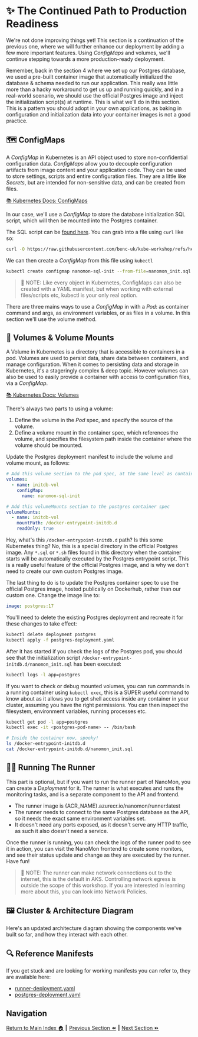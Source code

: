 # ✨ The Continued Path to Production Readiness

We're not done improving things yet! This section is a continuation of the previous one, where we will further enhance our deployment by adding a few more important features. Using _ConfigMaps_ and volumes, we'll continue stepping towards a more production-ready deployment.

Remember, back in the section 4 where we set up our Postgres database, we used a pre-built container image that automatically initialized the database & schema needed to run our application. This really was little more than a hacky workaround to get us up and running quickly, and in a real-world scenario, we should use the official Postgres image and inject the initialization script(s) at runtime. This is what we'll do in this section. This is a pattern you should adopt in your own applications, as baking in configuration and initialization data into your container images is not a good practice.

## 🗺️ ConfigMaps

A _ConfigMap_ in Kubernetes is an API object used to store non-confidential configuration data. _ConfigMaps_ allow you to decouple configuration artifacts from image content and your application code. They can be used to store settings, scripts and entire configuration files. They are a little like _Secrets_, but are intended for non-sensitive data, and can be created from files.

[📚 Kubernetes Docs: ConfigMaps](https://kubernetes.io/docs/concepts/configuration/configmap/)

In our case, we'll use a _ConfigMap_ to store the database initialization SQL script, which will then be mounted into the Postgres container.

The SQL script can be [found here](https://raw.githubusercontent.com/benc-uk/kube-workshop/refs/heads/main/08-more-improvements/nanomon_init.sql). You can grab into a file using `curl` like so:

```bash
curl -O https://raw.githubusercontent.com/benc-uk/kube-workshop/refs/heads/main/08-more-improvements/nanomon_init.sql
```

We can then create a _ConfigMap_ from this file using `kubectl`

```bash
kubectl create configmap nanomon-sql-init --from-file=nanomon_init.sql
```

> 📝 NOTE: Like every object in Kubernetes, ConfigMaps can also be created with a YAML manifest, but when working with external files/scripts etc, kubectl is your only real option.

There are three mains ways to use a _ConfigMap_ in with a _Pod_: as container command and args, as environment variables, or as files in a volume. In this section we'll use the volume method.

## 💾 Volumes & Volume Mounts

A Volume in Kubernetes is a directory that is accessible to containers in a pod. Volumes are used to persist data, share data between containers, and manage configuration. When it comes to persisting data and storage in Kubernetes, it's a stageringly complex & deep topic. However volumes can also be used to easily provide a container with access to configuration files, via a _ConfigMap_.

[📚 Kubernetes Docs: Volumes](https://kubernetes.io/docs/concepts/storage/volumes/)

There's always two parts to using a volume:

1. Define the volume in the _Pod_ spec, and specify the source of the volume.
2. Define a volume mount in the container spec, which references the volume, and specifies the filesystem path inside the container where the volume should be mounted.

Update the Postgres deployment manifest to include the volume and volume mount, as follows:

```yaml
# Add this volume section to the pod spec, at the same level as containers
volumes:
  - name: initdb-vol
    configMap:
      name: nanomon-sql-init
```

```yaml
# Add this volumeMounts section to the postgres container spec
volumeMounts:
  - name: initdb-vol
    mountPath: /docker-entrypoint-initdb.d
    readOnly: true
```

Hey, what's this `/docker-entrypoint-initdb.d` path? Is this some Kubernetes thing? No, this is a special directory in the official Postgres image. Any `*.sql` or `*.sh` files found in this directory when the container starts will be automatically executed by the Postgres entrypoint script. This is a really useful feature of the official Postgres image, and is why we don't need to create our own custom Postgres image.

The last thing to do is to update the Postgres container spec to use the official Postgres image, hosted publically on Dockerhub, rather than our custom one. Change the image line to:

```yaml
image: postgres:17
```

You'll need to delete the existing Postgres deployment and recreate it for these changes to take effect:

```bash
kubectl delete deployment postgres
kubectl apply -f postgres-deployment.yaml
```

After it has started if you check the logs of the Postgres pod, you should see that the initialization script `/docker-entrypoint-initdb.d/nanomon_init.sql` has been executed:

```bash
kubectl logs -l app=postgres
```

If you want to check or debug mounted volumes, you can run commands in a running container using `kubectl exec`, this is a SUPER useful command to know about as it allows you to get shell access inside any container in your cluster, assuming you have the right permissions. You can then inspect the filesystem, environment variables, running processes etc.

```bash
kubectl get pod -l app=postgres
kubectl exec -it <postgres-pod-name> -- /bin/bash

# Inside the container now, spooky!
ls /docker-entrypoint-initdb.d
cat /docker-entrypoint-initdb.d/nanomon_init.sql
```

## 🏃‍♂️ Running The Runner

This part is optional, but if you want to run the runner part of NanoMon, you can create a _Deployment_ for it. The runner is what executes and runs the monitoring tasks, and is a separate component to the API and frontend.

- The runner image is {ACR_NAME}.azurecr.io/nanomon/runner:latest
- The runner needs to connect to the same Postgres database as the API, so it needs the exact same environment variables set.
- It doesn't need any ports exposed, as it doesn't serve any HTTP traffic, as such it also doesn't need a service.

Once the runner is running, you can check the logs of the runner pod to see it in action, you can visit the NanoMon frontend to create some monitors, and see their status update and change as they are executed by the runner. Have fun!

> 📝 NOTE: The runner can make network connections out to the internet, this is the default in AKS. Controlling network egress is outside the scope of this workshop. If you are interested in learning more about this, you can look into Network Policies.

## 🖼️ Cluster & Architecture Diagram

Here's an updated architecture diagram showing the components we've built so far, and how they interact with each other.

## 🔍 Reference Manifests

If you get stuck and are looking for working manifests you can refer to, they are available here:

- [runner-deployment.yaml](runner-deployment.yaml)
- [postgres-deployment.yaml](postgres-deployment.yaml)

## Navigation

[Return to Main Index 🏠](../readme.md) ‖
[Previous Section ⏪](../07-frontend/readme.md) ‖ [Next Section ⏩](../09-helm-ingress/readme.md)
